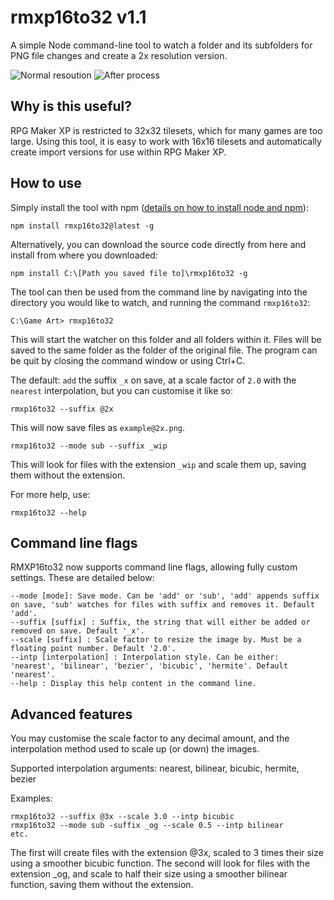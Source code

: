 ﻿# rmxp16to32 v1.1

A simple Node command-line tool to watch a folder and its subfolders for PNG file changes and create a 2x resolution version. 

![Normal resoution](https://raw.githubusercontent.com/boonzeet/rmxp16to32/master/example/example.png) ![After process](https://raw.githubusercontent.com/boonzeet/rmxp16to32/master/example/example_x.png)

## Why is this useful?

RPG Maker XP is restricted to 32x32 tilesets, which for many games are too large. Using this tool, it is easy to work with 16x16 tilesets and automatically create import versions for use within RPG Maker XP.

## How to use

Simply install the tool with npm ([details on how to install node and npm](https://blog.teamtreehouse.com/install-node-js-npm-windows)):
```
npm install rmxp16to32@latest -g
```

Alternatively, you can download the source code directly from here and install from where you downloaded:
```
npm install C:\[Path you saved file to]\rmxp16to32 -g
```

The tool can then be used from the command line by navigating into the directory you would like to watch, and running the command `rmxp16to32`:
```
C:\Game Art> rmxp16to32
```
This will start the watcher on this folder and all folders within it. Files will be saved to the same folder as the folder of the original file. The program can be quit by closing the command window or using Ctrl+C.

The default: `add` the suffix `_x` on save, at a scale factor of `2.0` with the `nearest` interpolation, but you can customise it like so:

```
rmxp16to32 --suffix @2x
```

This will now save files as `example@2x.png`.

```
rmxp16to32 --mode sub --suffix _wip
```

This will look for files with the extension `_wip` and scale them up, saving them without the extension.

For more help, use:
```
rmxp16to32 --help
```

## Command line flags

RMXP16to32 now supports command line flags, allowing fully custom settings. These are detailed below:

```
--mode [mode]: Save mode. Can be 'add' or 'sub', 'add' appends suffix on save, 'sub' watches for files with suffix and removes it. Default 'add'.
--suffix [suffix] : Suffix, the string that will either be added or removed on save. Default '_x'.
--scale [suffix] : Scale factor to resize the image by. Must be a floating point number. Default '2.0'.
--intp [interpolation] : Interpolation style. Can be either: 'nearest', 'bilinear', 'bezier', 'bicubic', 'hermite'. Default 'nearest'.
--help : Display this help content in the command line.
```

## Advanced features

You may customise the scale factor to any decimal amount, and the interpolation method used to scale up (or down) the images.

Supported interpolation arguments: nearest, bilinear, bicubic, hermite, bezier

Examples:
```
rmxp16to32 --suffix @3x --scale 3.0 --intp bicubic
rmxp16to32 --mode sub -suffix _og --scale 0.5 --intp bilinear
etc.
```

The first will create files with the extension @3x, scaled to 3 times their size using a smoother bicubic function.
The second will look for files with the extension _og, and scale to half their size using a smoother bilinear function, saving them without the extension.
